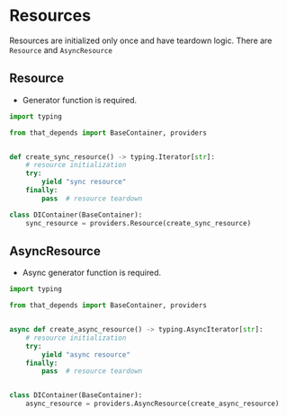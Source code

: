 # Resources
Resources are initialized only once and have teardown logic.
There are `Resource` and `AsyncResource`

## Resource
- Generator function is required.
```python
import typing

from that_depends import BaseContainer, providers


def create_sync_resource() -> typing.Iterator[str]:
    # resource initialization
    try:
        yield "sync resource"
    finally:
        pass  # resource teardown

class DIContainer(BaseContainer):
    sync_resource = providers.Resource(create_sync_resource)
```

## AsyncResource
- Async generator function is required.
```python
import typing

from that_depends import BaseContainer, providers


async def create_async_resource() -> typing.AsyncIterator[str]:
    # resource initialization
    try:
        yield "async resource"
    finally:
        pass  # resource teardown


class DIContainer(BaseContainer):
    async_resource = providers.AsyncResource(create_async_resource)
```

